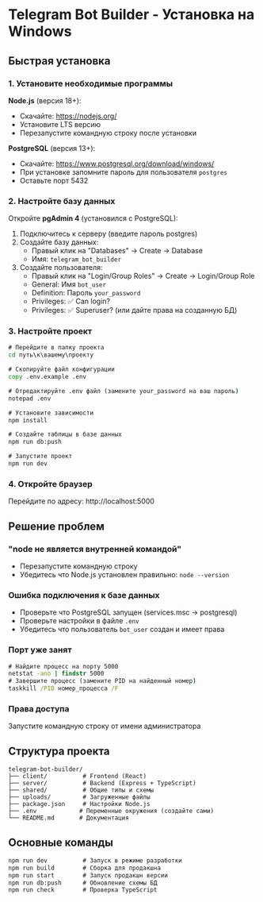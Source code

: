 # Telegram Bot Builder - Установка на Windows

## Быстрая установка

### 1. Установите необходимые программы

**Node.js** (версия 18+):
- Скачайте: https://nodejs.org/
- Установите LTS версию
- Перезапустите командную строку после установки

**PostgreSQL** (версия 13+):
- Скачайте: https://www.postgresql.org/download/windows/
- При установке запомните пароль для пользователя `postgres`
- Оставьте порт 5432

### 2. Настройте базу данных

Откройте **pgAdmin 4** (установился с PostgreSQL):

1. Подключитесь к серверу (введите пароль postgres)
2. Создайте базу данных:
   - Правый клик на "Databases" → Create → Database
   - Имя: `telegram_bot_builder`
3. Создайте пользователя:
   - Правый клик на "Login/Group Roles" → Create → Login/Group Role
   - General: Имя `bot_user`
   - Definition: Пароль `your_password`
   - Privileges: ✅ Can login?
   - Privileges: ✅ Superuser? (или дайте права на созданную БД)

### 3. Настройте проект

```cmd
# Перейдите в папку проекта
cd путь\к\вашему\проекту

# Скопируйте файл конфигурации
copy .env.example .env

# Отредактируйте .env файл (замените your_password на ваш пароль)
notepad .env

# Установите зависимости
npm install

# Создайте таблицы в базе данных
npm run db:push

# Запустите проект
npm run dev
```

### 4. Откройте браузер

Перейдите по адресу: http://localhost:5000

## Решение проблем

### "node не является внутренней командой"
- Перезапустите командную строку
- Убедитесь что Node.js установлен правильно: `node --version`

### Ошибка подключения к базе данных
- Проверьте что PostgreSQL запущен (services.msc → postgresql)
- Проверьте настройки в файле `.env`
- Убедитесь что пользователь `bot_user` создан и имеет права

### Порт уже занят
```cmd
# Найдите процесс на порту 5000
netstat -ano | findstr 5000
# Завершите процесс (замените PID на найденный номер)
taskkill /PID номер_процесса /F
```

### Права доступа
Запустите командную строку от имени администратора

## Структура проекта

```
telegram-bot-builder/
├── client/          # Frontend (React)
├── server/          # Backend (Express + TypeScript)
├── shared/          # Общие типы и схемы
├── uploads/         # Загруженные файлы
├── package.json     # Настройки Node.js
├── .env            # Переменные окружения (создайте сами)
└── README.md       # Документация
```

## Основные команды

```cmd
npm run dev          # Запуск в режиме разработки
npm run build        # Сборка для продакшна
npm run start        # Запуск продакшн версии
npm run db:push      # Обновление схемы БД
npm run check        # Проверка TypeScript
```